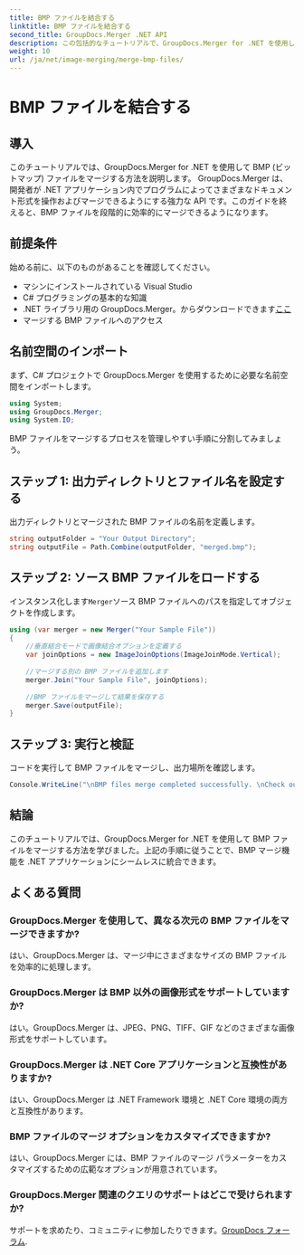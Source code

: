 ```yaml
---
title: BMP ファイルを結合する
linktitle: BMP ファイルを結合する
second_title: GroupDocs.Merger .NET API
description: この包括的なチュートリアルで、GroupDocs.Merger for .NET を使用して BMP ファイルを結合する方法を学びます。.NET アプリケーションを効率的に開発します。
weight: 10
url: /ja/net/image-merging/merge-bmp-files/
---
```


# BMP ファイルを結合する

## 導入
このチュートリアルでは、GroupDocs.Merger for .NET を使用して BMP (ビットマップ) ファイルをマージする方法を説明します。 GroupDocs.Merger は、開発者が .NET アプリケーション内でプログラムによってさまざまなドキュメント形式を操作およびマージできるようにする強力な API です。このガイドを終えると、BMP ファイルを段階的に効率的にマージできるようになります。
## 前提条件
始める前に、以下のものがあることを確認してください。
- マシンにインストールされている Visual Studio
- C# プログラミングの基本的な知識
-  .NET ライブラリ用の GroupDocs.Merger。からダウンロードできます[ここ](https://releases.groupdocs.com/merger/net/)
- マージする BMP ファイルへのアクセス
## 名前空間のインポート
まず、C# プロジェクトで GroupDocs.Merger を使用するために必要な名前空間をインポートします。
```csharp
using System; 
using GroupDocs.Merger;
using System.IO;
```
BMP ファイルをマージするプロセスを管理しやすい手順に分割してみましょう。
## ステップ 1: 出力ディレクトリとファイル名を設定する
出力ディレクトリとマージされた BMP ファイルの名前を定義します。
```csharp
string outputFolder = "Your Output Directory";
string outputFile = Path.Combine(outputFolder, "merged.bmp");
```
## ステップ 2: ソース BMP ファイルをロードする
インスタンス化します`Merger`ソース BMP ファイルへのパスを指定してオブジェクトを作成します。
```csharp
using (var merger = new Merger("Your Sample File"))
{
    //垂直結合モードで画像結合オプションを定義する
    var joinOptions = new ImageJoinOptions(ImageJoinMode.Vertical);
    
    //マージする別の BMP ファイルを追加します
    merger.Join("Your Sample File", joinOptions);
    
    //BMP ファイルをマージして結果を保存する
    merger.Save(outputFile);
}
```
## ステップ 3: 実行と検証
コードを実行して BMP ファイルをマージし、出力場所を確認します。
```csharp
Console.WriteLine("\nBMP files merge completed successfully. \nCheck output in {0}", outputFolder);
```
## 結論
このチュートリアルでは、GroupDocs.Merger for .NET を使用して BMP ファイルをマージする方法を学びました。上記の手順に従うことで、BMP マージ機能を .NET アプリケーションにシームレスに統合できます。

## よくある質問
### GroupDocs.Merger を使用して、異なる次元の BMP ファイルをマージできますか?
はい、GroupDocs.Merger は、マージ中にさまざまなサイズの BMP ファイルを効率的に処理します。
### GroupDocs.Merger は BMP 以外の画像形式をサポートしていますか?
はい。GroupDocs.Merger は、JPEG、PNG、TIFF、GIF などのさまざまな画像形式をサポートしています。
### GroupDocs.Merger は .NET Core アプリケーションと互換性がありますか?
はい、GroupDocs.Merger は .NET Framework 環境と .NET Core 環境の両方と互換性があります。
### BMP ファイルのマージ オプションをカスタマイズできますか?
はい、GroupDocs.Merger には、BMP ファイルのマージ パラメーターをカスタマイズするための広範なオプションが用意されています。
### GroupDocs.Merger 関連のクエリのサポートはどこで受けられますか?
サポートを求めたり、コミュニティに参加したりできます。[GroupDocs フォーラム](https://forum.groupdocs.com/c/merger/32).